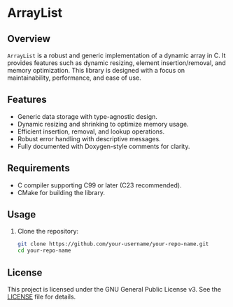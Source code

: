 # ArrayList

## Overview
`ArrayList` is a robust and generic implementation of a dynamic array in C. It provides features such as dynamic resizing, element insertion/removal, and memory optimization. This library is designed with a focus on maintainability, performance, and ease of use.

## Features
- Generic data storage with type-agnostic design.
- Dynamic resizing and shrinking to optimize memory usage.
- Efficient insertion, removal, and lookup operations.
- Robust error handling with descriptive messages.
- Fully documented with Doxygen-style comments for clarity.

## Requirements
- C compiler supporting C99 or later (C23 recommended).
- CMake for building the library.

## Usage
1. Clone the repository:
   ```bash
   git clone https://github.com/your-username/your-repo-name.git
   cd your-repo-name

## License
This project is licensed under the GNU General Public License v3. See the [LICENSE](LICENSE) file for details.
